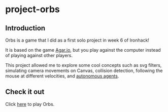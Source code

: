 # project-orbs
## Introduction
Orbs is a game that I did as a first solo project in week 6 of Ironhack!

It is based on the game [Agar.io](https://www.agar.io/), but you play against the computer instead of playing against other players.

This project allowed me to explore some cool concepts such as svg filters, simulating camera movements on Canvas, collision detection, following the mouse at different velocities, and [autonomous agents](https://www.youtube.com/watch?v=P_xJMH8VvAE&ab_channel=TheCodingTrain). 

## Check it out
Click [here](https://evanina.github.io/project-orbs/) to play Orbs.
